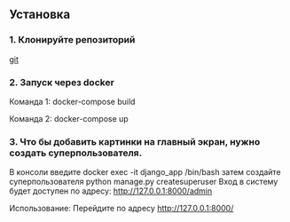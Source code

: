 
## Установка
### 1. Клонируйте репозиторий
[git](https://github.com/Vud18/django-v1.git)
### 2. Запуск через docker

Команда 1: docker-compose build

Команда 2: docker-compose up

### 3. Что бы добавить картинки на главный экран, нужно создать суперпользователя.
В консоли введите docker exec -it django_app /bin/bash
затем создайте суперпользователя python manage.py createsuperuser
Вход в систему будет доступен по адресу: http://127.0.0.1:8000/admin

Использование: Перейдите по адресу http://127.0.0.1:8000/
